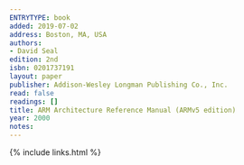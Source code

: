 ```yaml
---
ENTRYTYPE: book
added: 2019-07-02
address: Boston, MA, USA
authors:
- David Seal
edition: 2nd
isbn: 0201737191
layout: paper
publisher: Addison-Wesley Longman Publishing Co., Inc.
read: false
readings: []
title: ARM Architecture Reference Manual (ARMv5 edition)
year: 2000
notes:
---
```

{% include links.html %}
